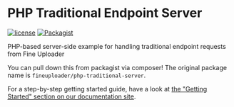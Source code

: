 # PHP Traditional Endpoint Server

[![license](https://img.shields.io/badge/license-MIT-brightgreen.svg)](LICENSE)
[![Packagist](https://img.shields.io/packagist/dt/fineuploader/php-traditional-server.svg?maxAge=2592000)](https://packagist.org/packages/fineuploader/php-traditional-server)

PHP-based server-side example for handling traditional endpoint requests from Fine Uploader

You can pull down this from packagist via composer! The original package name is `fineuploader/php-traditional-server`.

For a step-by-step getting started guide, have a look at [the "Getting Started" section on our documentation site](http://docs.fineuploader.com/).
